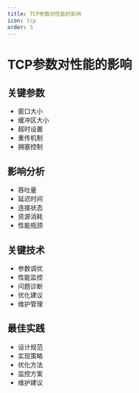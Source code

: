 ```yaml
---
title: TCP参数对性能的影响
icon: tcp
order: 3
---
```


# TCP参数对性能的影响

## 关键参数
- 窗口大小
- 缓冲区大小
- 超时设置
- 重传机制
- 拥塞控制

## 影响分析
- 吞吐量
- 延迟时间
- 连接状态
- 资源消耗
- 性能瓶颈

## 关键技术
- 参数调优
- 性能监控
- 问题诊断
- 优化建议
- 维护管理

## 最佳实践
- 设计规范
- 实现策略
- 优化方法
- 监控方案
- 维护建议
